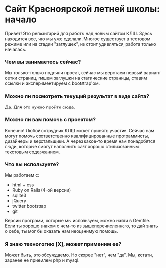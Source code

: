 # Сайт Красноярской летней школы: начало

Привет! Это репозитарий для работы над новым сайтом КЛШ.
Здесь находится все, что мы уже сделали. Многое существует 
в тестовом режиме или на стадии "заглушек", не стоит удивляться, 
работа только началась.

### Чем вы занимаетесь сейчас?
Мы только-только подняли проект, сейчас мы верстаем первый 
вариант сетки страниц, пишем заглушки на статические страницы, 
ставим ссылки и экспериментируем с bootstrap'ом.

### Можно ли посмотреть текущий результат в виде сайта?
Да. Для это нужно пройти [сюда](klsh.heroku.com). 

### Можно ли вам помочь с проектом?
Конечно! Любой сотрудник КЛШ может принять участие. Сейчас нам могут помочь соответственно квалифицированные 
программисты, дизайнеры и верстальщики. А через какое-то время нам понадобятся люди, которые смогут наполнить сайт хорошо стилизованным 
текстовым содержанием. 

### Что вы используете?
Мы работаем с:
* html + css
* Ruby on Rails (4-ой версии)
* sqlite3
* jQuery
* twitter bootstrap
* git

Версии программ, которые мы используем, можно найти в Gemfile.
Если ты хорошо знаком с чем-то из вышеперечисленного, то дай знать 
о себе, ты мог бы оказать нам неоценимую помощь.

### Я знаю технологию [X], может применим ее?
Может быть, это обсуждаемо. Но скорее "нет", чем "да".
Мы, кстати, заранее не приемлем php и mysql.



